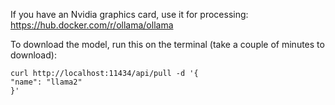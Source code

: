 If you have an Nvidia graphics card, use it for processing:
https://hub.docker.com/r/ollama/ollama

To download the model, run this on the terminal (take a couple of minutes to download):
```
curl http://localhost:11434/api/pull -d '{    
"name": "llama2"  
}'
```
